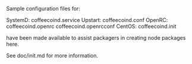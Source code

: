 Sample configuration files for:

SystemD: coffeecoind.service
Upstart: coffeecoind.conf
OpenRC:  coffeecoind.openrc
         coffeecoind.openrcconf
CentOS:  coffeecoind.init

have been made available to assist packagers in creating node packages here.

See doc/init.md for more information.
